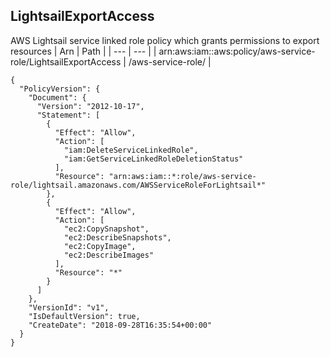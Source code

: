 
## LightsailExportAccess
AWS Lightsail service linked role policy which grants permissions to export resources
| Arn | Path |
| --- | --- |
| arn:aws:iam::aws:policy/aws-service-role/LightsailExportAccess | /aws-service-role/ |
```
{
  "PolicyVersion": {
    "Document": {
      "Version": "2012-10-17",
      "Statement": [
        {
          "Effect": "Allow",
          "Action": [
            "iam:DeleteServiceLinkedRole",
            "iam:GetServiceLinkedRoleDeletionStatus"
          ],
          "Resource": "arn:aws:iam::*:role/aws-service-role/lightsail.amazonaws.com/AWSServiceRoleForLightsail*"
        },
        {
          "Effect": "Allow",
          "Action": [
            "ec2:CopySnapshot",
            "ec2:DescribeSnapshots",
            "ec2:CopyImage",
            "ec2:DescribeImages"
          ],
          "Resource": "*"
        }
      ]
    },
    "VersionId": "v1",
    "IsDefaultVersion": true,
    "CreateDate": "2018-09-28T16:35:54+00:00"
  }
}
```
